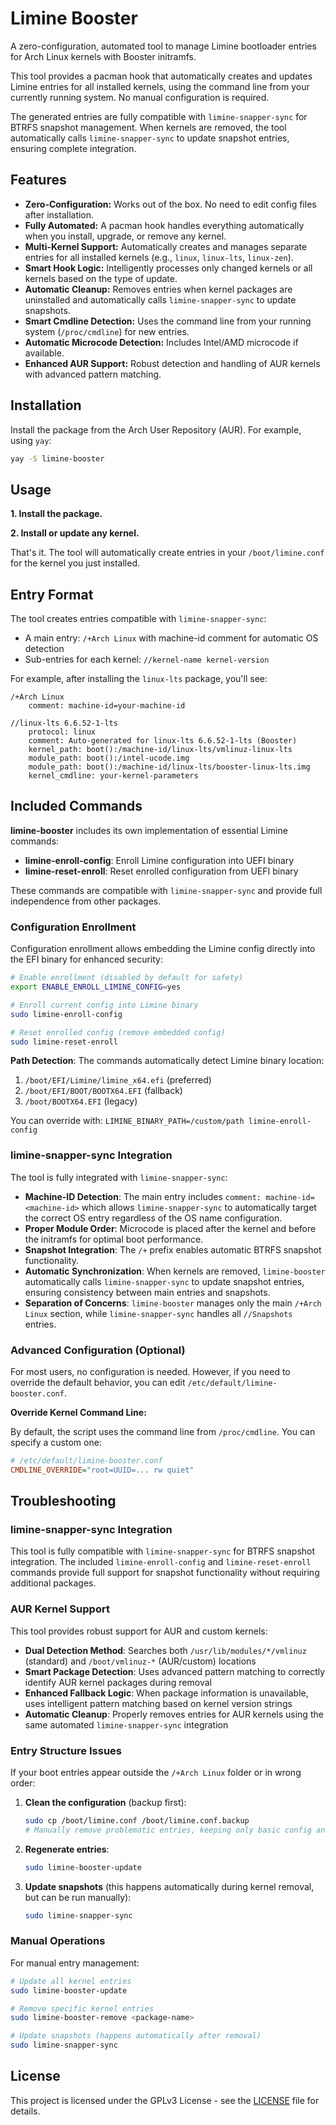 # Limine Booster

A zero-configuration, automated tool to manage Limine bootloader entries for Arch Linux kernels with Booster initramfs.

This tool provides a pacman hook that automatically creates and updates Limine entries for all installed kernels, using the command line from your currently running system. No manual configuration is required.

The generated entries are fully compatible with `limine-snapper-sync` for BTRFS snapshot management. When kernels are removed, the tool automatically calls `limine-snapper-sync` to update snapshot entries, ensuring complete integration.

## Features

- **Zero-Configuration:** Works out of the box. No need to edit config files after installation.
- **Fully Automated:** A pacman hook handles everything automatically when you install, upgrade, or remove any kernel.
- **Multi-Kernel Support:** Automatically creates and manages separate entries for all installed kernels (e.g., `linux`, `linux-lts`, `linux-zen`).
- **Smart Hook Logic:** Intelligently processes only changed kernels or all kernels based on the type of update.
- **Automatic Cleanup:** Removes entries when kernel packages are uninstalled and automatically calls `limine-snapper-sync` to update snapshots.
- **Smart Cmdline Detection:** Uses the command line from your running system (`/proc/cmdline`) for new entries.
- **Automatic Microcode Detection:** Includes Intel/AMD microcode if available.
- **Enhanced AUR Support:** Robust detection and handling of AUR kernels with advanced pattern matching.

## Installation

Install the package from the Arch User Repository (AUR). For example, using `yay`:

```bash
yay -S limine-booster
```

## Usage

**1. Install the package.**

**2. Install or update any kernel.**

That's it. The tool will automatically create entries in your `/boot/limine.conf` for the kernel you just installed.

## Entry Format

The tool creates entries compatible with `limine-snapper-sync`:

- A main entry: `/+Arch Linux` with machine-id comment for automatic OS detection
- Sub-entries for each kernel: `//kernel-name kernel-version`

For example, after installing the `linux-lts` package, you'll see:

```
/+Arch Linux
    comment: machine-id=your-machine-id

//linux-lts 6.6.52-1-lts
    protocol: linux
    comment: Auto-generated for linux-lts 6.6.52-1-lts (Booster)
    kernel_path: boot():/machine-id/linux-lts/vmlinuz-linux-lts
    module_path: boot():/intel-ucode.img
    module_path: boot():/machine-id/linux-lts/booster-linux-lts.img
    kernel_cmdline: your-kernel-parameters
```

## Included Commands

**limine-booster** includes its own implementation of essential Limine commands:

- **limine-enroll-config**: Enroll Limine configuration into UEFI binary
- **limine-reset-enroll**: Reset enrolled configuration from UEFI binary

These commands are compatible with `limine-snapper-sync` and provide full independence from other packages.

### Configuration Enrollment

Configuration enrollment allows embedding the Limine config directly into the EFI binary for enhanced security:

```bash
# Enable enrollment (disabled by default for safety)
export ENABLE_ENROLL_LIMINE_CONFIG=yes

# Enroll current config into Limine binary
sudo limine-enroll-config

# Reset enrolled config (remove embedded config)
sudo limine-reset-enroll
```

**Path Detection**: The commands automatically detect Limine binary location:

1. `/boot/EFI/Limine/limine_x64.efi` (preferred)
2. `/boot/EFI/BOOT/BOOTX64.EFI` (fallback)
3. `/boot/BOOTX64.EFI` (legacy)

You can override with: `LIMINE_BINARY_PATH=/custom/path limine-enroll-config`

### limine-snapper-sync Integration

The tool is fully integrated with `limine-snapper-sync`:

- **Machine-ID Detection**: The main entry includes `comment: machine-id=<machine-id>` which allows `limine-snapper-sync` to automatically target the correct OS entry regardless of the OS name configuration.
- **Proper Module Order**: Microcode is placed after the kernel and before the initramfs for optimal boot performance.
- **Snapshot Integration**: The `/+` prefix enables automatic BTRFS snapshot functionality.
- **Automatic Synchronization**: When kernels are removed, `limine-booster` automatically calls `limine-snapper-sync` to update snapshot entries, ensuring consistency between main entries and snapshots.
- **Separation of Concerns**: `limine-booster` manages only the main `/+Arch Linux` section, while `limine-snapper-sync` handles all `//Snapshots` entries.

### Advanced Configuration (Optional)

For most users, no configuration is needed. However, if you need to override the default behavior, you can edit `/etc/default/limine-booster.conf`.

**Override Kernel Command Line:**

By default, the script uses the command line from `/proc/cmdline`. You can specify a custom one:

```ini
# /etc/default/limine-booster.conf
CMDLINE_OVERRIDE="root=UUID=... rw quiet"
```

## Troubleshooting

### limine-snapper-sync Integration

This tool is fully compatible with `limine-snapper-sync` for BTRFS snapshot integration. The included `limine-enroll-config` and `limine-reset-enroll` commands provide full support for snapshot functionality without requiring additional packages.

### AUR Kernel Support

This tool provides robust support for AUR and custom kernels:

- **Dual Detection Method**: Searches both `/usr/lib/modules/*/vmlinuz` (standard) and `/boot/vmlinuz-*` (AUR/custom) locations
- **Smart Package Detection**: Uses advanced pattern matching to correctly identify AUR kernel packages during removal
- **Enhanced Fallback Logic**: When package information is unavailable, uses intelligent pattern matching based on kernel version strings
- **Automatic Cleanup**: Properly removes entries for AUR kernels using the same automated `limine-snapper-sync` integration

### Entry Structure Issues

If your boot entries appear outside the `/+Arch Linux` folder or in wrong order:

1. **Clean the configuration** (backup first):

   ```bash
   sudo cp /boot/limine.conf /boot/limine.conf.backup
   # Manually remove problematic entries, keeping only basic config and entries like /Windows
   ```

2. **Regenerate entries**:

   ```bash
   sudo limine-booster-update
   ```

3. **Update snapshots** (this happens automatically during kernel removal, but can be run manually):
   ```bash
   sudo limine-snapper-sync
   ```

### Manual Operations

For manual entry management:

```bash
# Update all kernel entries
sudo limine-booster-update

# Remove specific kernel entries
sudo limine-booster-remove <package-name>

# Update snapshots (happens automatically after removal)
sudo limine-snapper-sync
```

## License

This project is licensed under the GPLv3 License - see the [LICENSE](LICENSE) file for details.
